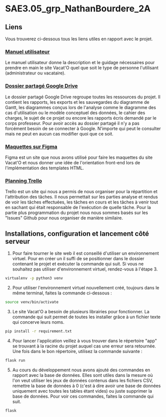 # SAE3.05_grp_NathanBourdere_2A

## Liens
Vous trouverez ci-dessous tous les liens utiles en rapport avec le projet.

### [Manuel utilisateur](https://github.com/NathanBourdere/SAE3.05_grp_NathanBourdere_2A/wiki)
Le manuel utilisateur donne la description et le guidage nécessaires pour prendre en main le site Vacat'O quel que soit le type de personne l'utilisant (administrateur ou vacataire).

### [Dossier partagé Google Drive](https://drive.google.com/drive/folders/1n3ntdANdTEU4EXUBkdOFUPeqhCDqvSGY?usp=sharing)
Le dossier partagé Google Drive regroupe toutes les ressources du projet. Il contient les rapports, les exports et les sauvegardes du diagramme de Gantt, les diagrammes conçus lors de l'analyse comme le diagramme des cas d'utilisation ou le modèle conceptuel des données, le cahier des charges, le sujet de ce projet ou encore les rapports écris demandé par le corps professeur. Pour avoir accès au dossier partagé il n'y a pas forcément besoin de se connecter à Google. N'importe qui peut le consulter mais ne peut en aucun cas modifier quoi que ce soit.

### [Maquettes sur Figma](https://www.figma.com/file/6Ac3W80ETHOQVFtlyHYx3N/Vacataire?node-id=0%3A1)
Figma est un site que nous avons utilisé pour faire les maquettes du site Vacat'O et nous donner une idée de l'orientation front-end lors de l'implémentation des templates HTML.

### [Planning Trello](https://trello.com/invite/saes305/ATTI4c2f89044ce7c7d1f58ca0dca85d3adaB77ECDE7)
Trello est un site qui nous a permis de nous organiser pour la répartition et l'attribution des tâches. Il nous permettait sur les parties analyse et rendus de voir les tâches effectuées, les tâches en cours et les tâches à venir tout en sachant qui était responsable de l'exécution de quelle tâche. Pour la partie plus programmation du projet nous nous sommes basés sur les "Issues" Github pour nous organiser de manière similaire.

## Installations, configuration et lancement côté serveur

1. Pour faire tourner le site web il est conseillé d'utiliser un environnement virtuel. Pour en créer un il suffi de se positionner dans le dossier contenant le projet et exécuter la commande qui suit. Si vous ne souhaitez pas utiliser d'environnement virtuel, rendez-vous à l'étape 3.
```sh
virtualenv -p python3 venv
```

2. Pour utiliser l'environnement virtuel nouvellement créé, toujours dans le même terminal, faites la commande ci-dessous :
```sh
source venv/bin/activate
```

3. Le site Vacat'O a besoin de plusieurs librairies pour fonctionner. La commande qui suit permet de toutes les installer grâce à un fichier texte qui concerve leurs noms.
```sh
pip install -r requirement.txt
```

4. Pour lancer l'application veillez à vous trouver dans le répertoire "app" se trouvant à la racine du projet auquel cas une erreur sera retournée. Une fois dans le bon répertoire, utilisez la commande suivante :
```sh
flask run
```

5. Au cours du développement nous avons ajouté des commandes en rapport avec la base de données. Elles sont utiles dans la mesure où l'on veut utiliser les jeux de données contenus dans les fichiers CSV, remettre la base de données à 0 (c'est à dire avoir une base de données uniquement avec toutes les tables étant vides) ou juste supprimer la base de données. Pour voir ces commandes, faites la commande qui suit.
```sh
flask
```

